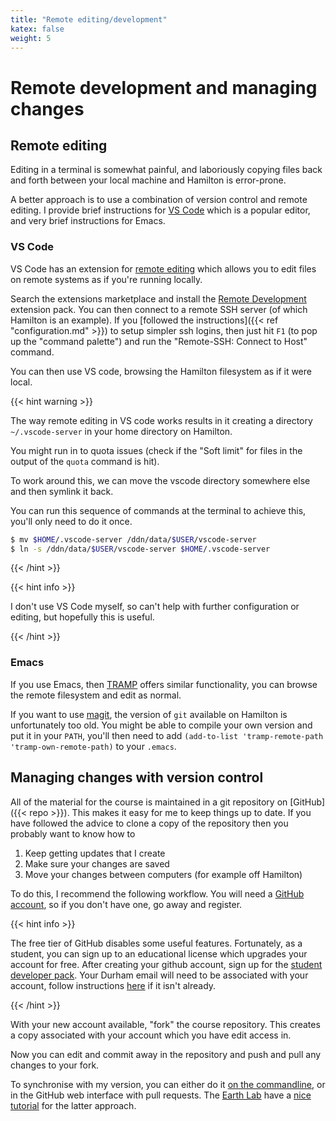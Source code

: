 ```yaml
---
title: "Remote editing/development"
katex: false
weight: 5
---
```


# Remote development and managing changes

## Remote editing

Editing in a terminal is somewhat painful, and laboriously copying
files back and forth between your local machine and Hamilton is
error-prone.

A better approach is to use a combination of version control and
remote editing. I provide brief instructions for [VS
Code](https://code.visualstudio.com) which is a popular editor, and
very brief instructions for Emacs. 

### VS Code

VS Code has an extension for [remote
editing](https://code.visualstudio.com/docs/remote/remote-overview)
which allows you to edit files on remote systems as if you're running
locally.

Search the extensions marketplace and install the [Remote
Development](https://marketplace.visualstudio.com/items?itemName=ms-vscode-remote.vscode-remote-extensionpack)
extension pack. You can then connect to a remote SSH server (of which
Hamilton is an example). If you [followed the instructions]({{< ref
"configuration.md" >}}) to setup simpler ssh logins, then just hit
`F1` (to pop up the "command palette") and run the "Remote-SSH: Connect
to Host" command.

You can then use VS code, browsing the Hamilton filesystem as if it
were local.

{{< hint warning >}}

The way remote editing in VS code works results in it creating a
directory `~/.vscode-server` in your home directory on Hamilton.

You might run in to quota issues (check if the "Soft limit" for files
in the output of the `quota` command is hit).

To work around this, we can move the vscode directory somewhere else
and then symlink it back.

You can run this sequence of commands at the terminal to achieve this,
you'll only need to do it once.

```sh
$ mv $HOME/.vscode-server /ddn/data/$USER/vscode-server
$ ln -s /ddn/data/$USER/vscode-server $HOME/.vscode-server
```

{{< /hint >}}

{{< hint info >}}

I don't use VS Code myself, so can't help with further configuration
or editing, but hopefully this is useful.

{{< /hint >}}

### Emacs

If you use Emacs, then
[TRAMP](https://www.emacswiki.org/emacs/TrampMode) offers similar
functionality, you can browse the remote filesystem and edit as normal.

If you want to use [magit](https://magit.vc), the version of `git`
available on Hamilton is unfortunately too old. You might be able to
compile your own version and put it in your `PATH`, you'll then need
to add `(add-to-list 'tramp-remote-path 'tramp-own-remote-path)` to
your `.emacs`.


## Managing changes with version control

All of the material for the course is maintained in a git repository
on [GitHub]({{< repo >}}). This makes it easy for me to keep things up
to date. If you have followed the advice to clone a copy of the
repository then you probably want to know how to

1. Keep getting updates that I create
2. Make sure your changes are saved
3. Move your changes between computers (for example off Hamilton)

To do this, I recommend the following workflow. You will need a
[GitHub account](https://github.com), so if you don't have one, go
away and register.

{{< hint info >}}

The free tier of GitHub disables some useful features. Fortunately,
as a student, you can sign up to an educational license which upgrades
your account for free. After creating your github account, sign up for
the [student developer pack](https://education.github.com/pack). Your
Durham email will need to be associated with your account, follow
instructions
[here](https://docs.github.com/en/enterprise/2.15/user/articles/adding-an-email-address-to-your-github-account)
if it isn't already.

{{< /hint >}}

With your new account available, "fork" the course repository. This
creates a copy associated with your account which you have edit access
in.

Now you can edit and commit away in the repository and push and pull
any changes to your fork.

To synchronise with my version, you can either do it [on the
commandline](https://docs.github.com/en/free-pro-team@latest/github/collaborating-with-issues-and-pull-requests/syncing-a-fork),
or in the GitHub web interface with pull requests. The [Earth
Lab](https://www.earthdatascience.org) have a [nice
tutorial](https://www.earthdatascience.org/courses/intro-to-earth-data-science/git-github/github-collaboration/update-github-repositories-with-changes-by-others/)
for the latter approach.
